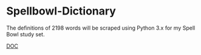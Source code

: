 # Spellbowl-Dictionary
The definitions of 2198 words will be scraped using Python 3.x for my Spell Bowl study set.

[DOC](https://docs.google.com/document/d/1L2lzfsLwRgzs2yASv8R-SvWLkfQ-hkye6G1be9iT-L0/edit)
